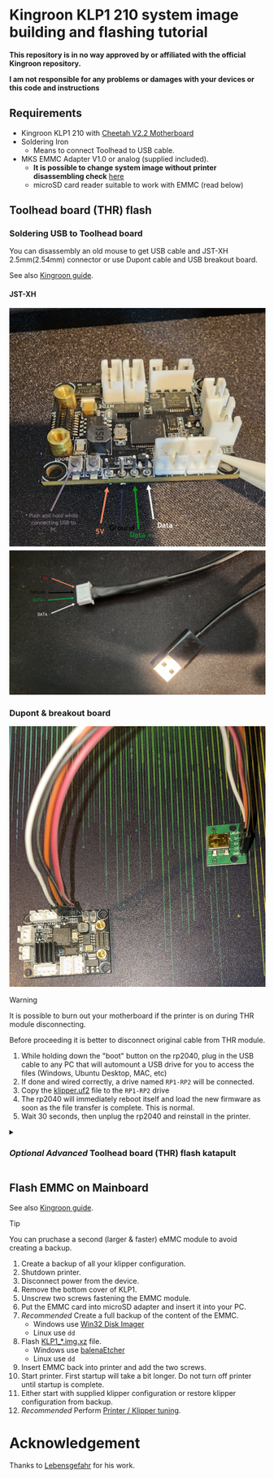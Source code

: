 # Kingroon KLP1 210 system image building and flashing tutorial

**This repository is in no way approved by or affiliated with the official Kingroon repository.**

**I am not responsible for any problems or damages with your devices or this code and instructions**

## Requirements

- Kingroon KLP1 210 with [Cheetah V2.2 Motherboard](Mainboard.md)
- Soldering Iron
  - Means to connect Toolhead to USB cable.
- MKS EMMC Adapter V1.0 or analog (supplied included).
  - **It is possible to change system image without printer disassembling check** [here](Mainboard.md#booting-from-USB-flash)
  - microSD card reader suitable to work with EMMC (read below)

## Toolhead board (THR) flash

### Soldering USB to Toolhead board

You can disassembly an old mouse to get USB cable and JST-XH 2.5mm(2.54mm) connector or use Dupont cable and USB breakout board.

See also [Kingroon guide](https://kingroon.com/blogs/3d-print-101/flash-thr-board-firmware-of-kingroon-kp3s-pro-v2-klp1-3d-printer).

#### JST-XH

![](./pictures/rp2040_v22_1.jpg) ![](./pictures/rp2040_v22_2.jpg)

### Dupont & breakout board

![](./pictures/rp2040_v22_4.jpg)

> [!WARNING] 
> It is possible to burn out your motherboard if the printer is on during THR module disconnecting.

Before proceeding it is better to disconnect original cable from THR module.

1. While holding down the "boot" button on the rp2040, plug in the USB cable to any PC that will automount a USB drive for you to access the files (Windows, Ubuntu Desktop, MAC, etc)
2. If done and wired correctly, a drive named `RP1-RP2` will be connected.
3. Copy the [klipper.uf2](https://github.com/Fabian-Schmidt/kingroon_klp1/releases/latest) file to the `RP1-RP2` drive
4. The rp2040 will immediately reboot itself and load the new firmware as soon as the file transfer is complete. This is normal.
5. Wait 30 seconds, then unplug the rp2040 and reinstall in the printer.

<details>
<summary>

### *Optional Advanced* Toolhead board (THR) flash katapult

</summary>

As alternative to flashing Klipper directly onto the RP2040 you can flash Katapult which allows later upgrading Toolhead firmware without dissamble.

The katapult firmware image is avaiable as [katapult.withclear.uf2](https://github.com/Fabian-Schmidt/kingroon_klp1/releases/latest).

After flashing this image you must flash klipper in the device. Follow the [official readme](https://github.com/Arksine/katapult) for this.

</details>

## Flash EMMC on Mainboard


See also [Kingroon guide](https://kingroon.com/blogs/3d-print-101/how-to-flash-the-emmc-chip-on-kingroon-kp3s-pro-v2-klp1-klipper-3d-printers).

> [!TIP] 
> You can pruchase a second (larger & faster) eMMC module to avoid creating a backup.

1. Create a backup of all your klipper configuration.
2. Shutdown printer.
3. Disconnect power from the device.
4. Remove the bottom cover of KLP1.
5. Unscrew two screws fastening the EMMC module.
6. Put the EMMC card into microSD adapter and insert it into your PC.
7. *Recommended* Create a full backup of the content of the EMMC.
   - Windows use [Win32 Disk Imager](https://sourceforge.net/projects/win32diskimager/)
   - Linux use `dd`
8. Flash [KLP1_*.img.xz](https://github.com/Fabian-Schmidt/kingroon_klp1/releases/latest) file.
   - Windows use [balenaEtcher](https://etcher.balena.io/)
   - Linux use `dd`
9. Insert EMMC back into printer and add the two screws.
10. Start printer. First startup will take a bit longer. Do not turn off printer until startup is complete.
11. Either start with supplied klipper configuration or restore klipper configuration from backup.
12. *Recommended* Perform [Printer / Klipper tuning](https://ellis3dp.com/Print-Tuning-Guide/).

# Acknowledgement

Thanks to [Lebensgefahr](https://github.com/Lebensgefahr/kingroon_kp3s_pro_v2) for his work.